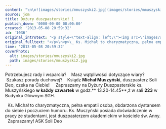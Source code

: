 ```yaml
---
content: "\n\n![images/stories/mmuszyski2.jpg](images/stories/mmuszyski2.jpg)\n\_\n\_ \_Potrzebujesz rady i wsparcia?\n\_ \_Masz wątpliwości dotyczące wiary?\n\_ \_Szukasz porady duchowej?\n\_ \_Ksiądz **Michał Muszyński**, duszpasterz Soli Deo, czeka na Ciebie!\n\_\n\_\nZapraszamy na Dyżury Duszpasterskie ks. Muszyńskiego **w każdy** **czwartek** w godz.** 13.20-14.45**,ż w sali **223** w Budynku Głównym SGH.\n\_ \_   \_      \_\n<!--{{intro-break}}-->\n\n\_ Ks. Michał to charyzmatyczna, pełna empatii osoba, obdarzona  dystansem do siebie i poczuciem humoru. Ks. Muszyński posiada  doświadczenie w pracy ze studentami, jest duszpasterzem akademickim w  kościele św. Anny.\n\_\nZapraszamy!\nASK Soli Deo\n\_\n"
source: jom
title: Dyżury duszpasterskie! 1
publish_down: '0000-00-00 00:00:00'
created: '2013-05-08 20:59:32'
id: '1036'
original_introtext: "<p style=\"text-align: left;\"><img src=\"images/stories/mmuszyski2.jpg\" width=\"100\" style=\"float: left;\" /></p>\n<p style=\"text-align: left;\">\_</p>\n<p style=\"text-align: left;\">\_ \_Potrzebujesz rady i wsparcia?<br />\_ \_Masz wątpliwości dotyczące wiary?<br />\_ \_Szukasz porady duchowej?</p>\n<p style=\"text-align: left;\">\_ \_Ksiądz <strong>Michał Muszyński</strong>, duszpasterz Soli Deo, czeka na Ciebie!</p>\n<p style=\"text-align: left;\">\_</p>\n<p style=\"text-align: left;\">\_</p>\n<p style=\"text-align: left;\">Zapraszamy na Dyżury Duszpasterskie ks. Muszyńskiego <strong>w każdy</strong> <strong>czwartek</strong> w godz.<strong> 13.20-14.45</strong>,ż w sali <strong>223</strong> w Budynku Głównym SGH.</p>\n<p style=\"text-align: left;\" />\_ \_   \_      \_"
original_fulltext: "</p>\n<p>\_ Ks. Michał to charyzmatyczna, pełna empatii osoba, obdarzona  dystansem do siebie i poczuciem humoru. Ks. Muszyński posiada  doświadczenie w pracy ze studentami, jest duszpasterzem akademickim w  kościele św. Anny.</p>\n<p style=\"text-align: left;\">\_</p>\n<p style=\"text-align: left;\">Zapraszamy!</p>\n<p style=\"text-align: left;\">ASK Soli Deo</p>\n<p style=\"text-align: left;\">\_</p>"
time: '2013-05-08 20:59:32'
coverPhoto:
  alt: images/stories/mmuszyski2.jpg
  path: images/stories/mmuszyski2.jpg
---
```

Potrzebujesz rady i wsparcia?
   Masz wątpliwości dotyczące wiary?
   Szukasz porady duchowej?
   Ksiądz **Michał Muszyński**, duszpasterz Soli Deo, czeka na Ciebie!
 
 
Zapraszamy na Dyżury Duszpasterskie ks. Muszyńskiego **w każdy** **czwartek** w godz.** 13.20-14.45**,ż w sali **223** w Budynku Głównym SGH.
              
<!--{{intro-break}}-->

  Ks. Michał to charyzmatyczna, pełna empatii osoba, obdarzona  dystansem do siebie i poczuciem humoru. Ks. Muszyński posiada  doświadczenie w pracy ze studentami, jest duszpasterzem akademickim w  kościele św. Anny.
 
Zapraszamy!
ASK Soli Deo
 


<!--{{json:{"created_date":"2013-05-08 20:59:32","publish_down":"0000-00-00 00:00:00","id":"1036"}}}-->